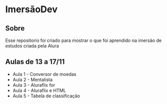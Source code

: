 # ImersãoDev

<h2> Sobre </h2>
<p>Esse repositorio foi criado para mostrar o que foi aprendido na imersão de estudos criada pela Alura</p>

<h2> Aulas de 13 a 17/11 </h2>

* Aula 1 - Conversor de moedas
* Aula 2 - Mentalista
* Aula 3 - Aluraflix for
* Aula 4 - Aluraflix e HTML
* Aula 5 - Tabela de classificação
